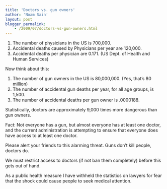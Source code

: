 ```yaml
---
title: 'Doctors vs. gun owners'
author: 'Noam Sain'
layout: post
blogger_permalink:
    - /2009/07/doctors-vs-gun-owners.html
---
```


1. The number of physicians in the US is 700,000.
2. Accidental deaths caused by Physicians per year are 120,000.
3. Accidental deaths per physician are 0.171. (US Dept. of Health and Human Services)

  
Now think about this:

1. The number of gun owners in the US is 80,000,000. (Yes, that’s 80 million)
2. The number of accidental gun deaths per year, for all age groups, is 1,500.
3. The number of accidental deaths per gun owner is .0000188.

Statistically, doctors are approximately 9,000 times more dangerous than gun owners.

Fact: Not everyone has a gun, but almost everyone has at least one doctor, and the current administration is attempting to ensure that everyone does have access to at least one doctor.

Please alert your friends to this alarming threat. Guns don’t kill people, doctors do.

We must restrict access to doctors (if not ban them completely) before this gets out of hand.

As a public health measure I have withheld the statistics on lawyers for fear that the shock could cause people to seek medical attention.